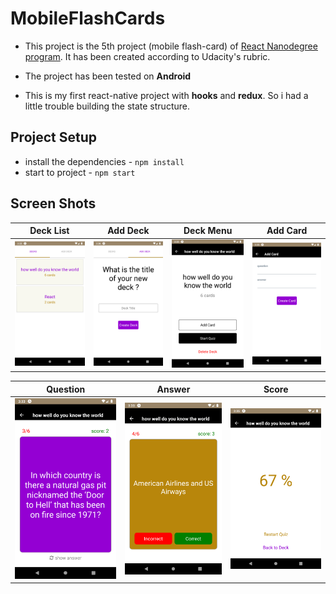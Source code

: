 # MobileFlashCards

- This project is the 5th project (mobile flash-card) of [React Nanodegree program](https://www.udacity.com/course/react-nanodegree--nd019). It has been created according to Udacity's rubric.

- The project has been tested on **Android**

- This is my first react-native project with **hooks** and **redux**. So i had a little trouble building the state structure.

## Project Setup

- install the dependencies - `npm install`
- start to project - `npm start`

## Screen Shots

| Deck List                                                                                                                        | Add Deck                                                                                                                       | Deck Menu                                                                                                                        | Add Card                                                                                                                       |
| -------------------------------------------------------------------------------------------------------------------------------- | ------------------------------------------------------------------------------------------------------------------------------ | -------------------------------------------------------------------------------------------------------------------------------- | ------------------------------------------------------------------------------------------------------------------------------ |
| ![deck list](https://github.com/ahmetsametoglu/mobile-flashcard-udacity-project-5-with-js/blob/master/doc-image/1-deck-list.png) | ![add deck](https://github.com/ahmetsametoglu/mobile-flashcard-udacity-project-5-with-js/blob/master/doc-image/2-add-deck.png) | ![deck menu](https://github.com/ahmetsametoglu/mobile-flashcard-udacity-project-5-with-js/blob/master/doc-image/3-deck-menu.png) | ![add card](https://github.com/ahmetsametoglu/mobile-flashcard-udacity-project-5-with-js/blob/master/doc-image/4-add-card.png) |

| Question                                                                                                                       | Answer                                                                                                                     | Score                                                                                                                    |
| ------------------------------------------------------------------------------------------------------------------------------ | -------------------------------------------------------------------------------------------------------------------------- | ------------------------------------------------------------------------------------------------------------------------ |
| ![question](https://github.com/ahmetsametoglu/mobile-flashcard-udacity-project-5-with-js/blob/master/doc-image/5-question.png) | ![answer](https://github.com/ahmetsametoglu/mobile-flashcard-udacity-project-5-with-js/blob/master/doc-image/6-answer.png) | ![score](https://github.com/ahmetsametoglu/mobile-flashcard-udacity-project-5-with-js/blob/master/doc-image/7-score.png) |
